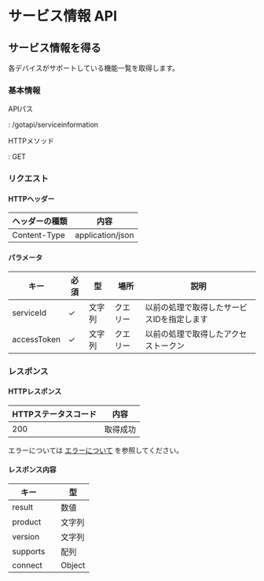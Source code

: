 <h1>サービス情報 API</h1>


<h2>サービス情報を得る</h2>


<p>各デバイスがサポートしている機能一覧を取得します。</p>


<h3>基本情報</h3>


<p>APIパス</p>

<p>: /gotapi/serviceinformation</p>


<p>HTTPメソッド</p>

<p>: GET</p>


<h3>リクエスト</h3>


<h4>HTTPヘッダー</h4>


|ヘッダーの種類|内容|
|----------------|----------------|
|Content-Type|application/json|

<h4>パラメータ</h4>


|キー|必須|型|場所|説明|
|-----|-----|-----|-----|-----|
|serviceId|✓|文字列|クエリー|以前の処理で取得したサービスIDを指定します|
|accessToken|✓|文字列|クエリー|以前の処理で取得したアクセストークン|

<h3>レスポンス</h3>


<h4>HTTPレスポンス</h4>


|HTTPステータスコード|内容|
|-----|-----|
|200|取得成功|

<p>エラーについては <a href="./error.md">エラーについて</a> を参照してください。</p>



<h4>レスポンス内容</h4>


|キー||型|
|-----|-----|-----|
|result||数値|
|product||文字列|
|version||文字列|
|supports||配列|
|connect||Object|
